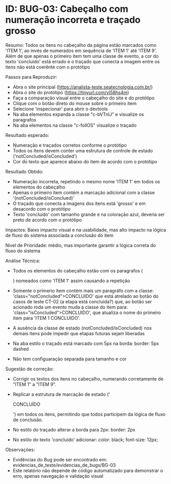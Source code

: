 
# ID: BUG-03: Cabeçalho com numeração incorreta e traçado grosso

Resumo:
Todos os itens no cabeçalho da página estão marcados como 'ITEM 1', ao invés de numerados em sequência de 'ITEM 1' até 'ITEM 9'. Além de que apenas o primeiro item tem uma classe de evento, a cor do texto 'concluído' está errado e o traçado que conecta a imagem entre os itens não está coerênte com o protótipo

Passos para Reproduzir:
- Abra o site principal (https://analista-teste.seatecnologia.com.br/)
- Abra o site do protótipo (https://tinyurl.com/yl58hs4m)
- Faça a comparação visual entre o cabeçalho do site e do protótipo
- Clique com o botão direto do mouse sobre o primeiro item
- Selecione 'inspecionar' para abrir o devtools
- Na aba elementos expanda a classe "c-bVTnlJ" e visualize os  paragrafos
- Na aba elementos na classe "c-follOS" visualize o traçado 

Resultado esperado: 
- Numeração e traçados corretos conforme o protótipo
- Todos os itens devem conter uma estrutura de controle de estado ('notConcluded/isConcluded')
- Cor do texto que aparece abaixo do item de acordo com o protótipo


Resultado Obtido:
- Numeração incorreta, repetindo o mesmo nome 'ITEM 1' em todos os elementos do cabeçalho
- Apenas o primeiro item contém a marcação adicional com a classe '(notConcluded/isConclued)'
- O traçado que conecta a imagens dos itens está 'grosso' e em desacordo com o protótipo
- Texto 'concluído' com tamanho grande e na coloração azul, deveria ser preto de acordo com o protótipo


Impactos: Baixo impacto visual e na usabilidade, mas alto impacto na lógica de fluxo do sistema associada a conclusão do item

Nível de Prioridade: médio, mas importante garantir a lógica correta do fluxo do sistema

Análise Técnica:
- Todos os elementos do cabeçalho estão com os paragrafos (<p>) nomeados como 'ITEM 1' assim causando a repetição

- Somente o primerio item contém mais um paragráfo com a classe: 'class="notConcluded">CONCLUIDO' que está atrelado ao botão do casos de teste CT-02 (a etapa está concluida?) que, ao botão ser acionado roda um evento muda a classe do item para: 'class="isConcluded">CONCLUIDO', que atualiza o nome do primeiro item para 'ITEM 1 CONCLUIDO'.

- A ausência da classe de estado (notConcluded/isConcluded) nos demais itens pode impedir que etapas futuras sejam liberadas

- Na aba estilo o traçado está marcado com 5px na borda: border: 5px dashed 

- Não tem configuaração separada para tamanho e cor

Sugestão de correção:
- Corrigir os textos dos itens no cabeçalho, numerando corretamente de "ITEM 1" a "ITEM 9".
- Replicar a estrutura de marcação de estado ('<p class="notConcluded">CONCLUÍDO</p>') em todos os itens, permitindo que todos participem da lógica de fluxo de conclusão.

- No estilo do traçado alterar a borda para 2px: border: 2px 

- No estilo do texto 'concluído' adicionar:
    color: black;
    font-size: 12px;
    
Observações:
- Evidências do Bug pode ser encontrado em: evidencias_de_teste/evidencias_de_bugs/BG-03
- Este relatório não depende de código automatizado para demonstrar o erro, apenas navegação e validação visual